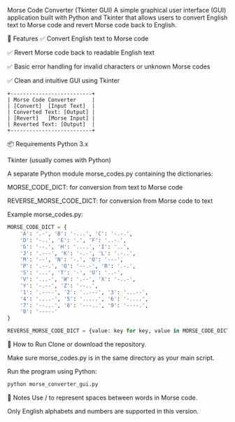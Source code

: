 Morse Code Converter (Tkinter GUI)
A simple graphical user interface (GUI) application built with Python and Tkinter that allows users to convert English text to Morse code and revert Morse code back to English.

📌 Features
✅ Convert English text to Morse code

✅ Revert Morse code back to readable English text

✅ Basic error handling for invalid characters or unknown Morse codes

✅ Clean and intuitive GUI using Tkinter

```
+--------------------------+
| Morse Code Converter     |
| [Convert]  [Input Text]  |
| Converted Text: [Output] |
| [Revert]   [Morse Input] |
| Reverted Text: [Output]  |
+--------------------------+
```
📦 Requirements
Python 3.x

Tkinter (usually comes with Python)

A separate Python module morse_codes.py containing the dictionaries:

MORSE_CODE_DICT: for conversion from text to Morse code

REVERSE_MORSE_CODE_DICT: for conversion from Morse code to text

Example morse_codes.py:
```python
MORSE_CODE_DICT = {
    'A': '.-', 'B': '-...', 'C': '-.-.',
    'D': '-..', 'E': '.', 'F': '..-.',
    'G': '--.', 'H': '....', 'I': '..',
    'J': '.---', 'K': '-.-', 'L': '.-..',
    'M': '--', 'N': '-.', 'O': '---',
    'P': '.--.', 'Q': '--.-', 'R': '.-.',
    'S': '...', 'T': '-', 'U': '..-',
    'V': '...-', 'W': '.--', 'X': '-..-',
    'Y': '-.--', 'Z': '--..',
    '1': '.----', '2': '..---', '3': '...--',
    '4': '....-', '5': '.....', '6': '-....',
    '7': '--...', '8': '---..', '9': '----.',
    '0': '-----'
}

REVERSE_MORSE_CODE_DICT = {value: key for key, value in MORSE_CODE_DICT.items()}
```
🚀 How to Run
Clone or download the repository.

Make sure morse_codes.py is in the same directory as your main script.

Run the program using Python:
```bash
python morse_converter_gui.py
```
📝 Notes
Use / to represent spaces between words in Morse code.

Only English alphabets and numbers are supported in this version.

